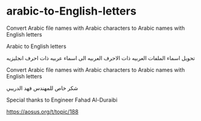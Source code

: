 # arabic-to-English-letters
Convert Arabic file names with Arabic characters to Arabic names with English letters

Arabic to English letters
  
تحويل اسماء الملفات العربيه ذات الاحرف العربيه الى اسماء عربيه ذات احرف انجليزيه

Convert Arabic file names with Arabic characters to Arabic names with English letters

شكر خاص للمهندس فهد الدريبي

Special thanks to Engineer Fahad Al-Duraibi

https://aosus.org/t/topic/188

